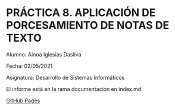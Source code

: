 # PRÁCTICA 8. APLICACIÓN DE PORCESAMIENTO DE NOTAS DE TEXTO

Alumno: Ainoa Iglesias Dasilva

Fecha: 02/05/2021

Asignatura: Desarrollo de Sistemas Informáticos

El informe está en la rama documentación en index.md

[GitHub Pages]()



